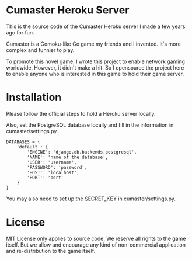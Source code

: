 # Cumaster Heroku Server

This is the source code of the Cumaster Heroku server I made a few years ago for fun.

Cumaster is a Gomoku-like Go game my friends and I invented. It's more complex and funnier to play.

To promote this novel game, I wrote this project to enable network gaming worldwide. However, it didn't make a hit. So I opensource the project here to enable anyone who is interested in this game to hold their game server.

# Installation

Please follow the official steps to hold a Heroku server locally.

Also, set the PostgreSQL database locally and fill in the information in cumaster/settings.py

    DATABASES = {
        'default': {
            'ENGINE': 'django.db.backends.postgresql', 
            'NAME': 'name of the database', 
            'USER': 'username', 
            'PASSWORD': 'password', 
            'HOST': 'localhost',
            'PORT': 'port'
        }
    }

You may also need to set up the SECRET_KEY in cumaster/settings.py.

# License

MIT License only applies to source code. We reserve all rights to the game itself. But we allow and encourage any kind of non-commercial application and re-distribution to the game itself.